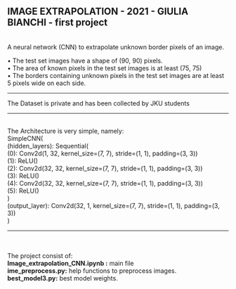 IMAGE EXTRAPOLATION - 2021 - GIULIA BIANCHI - first project
<br> 
----------------------------------------------------------------------------------------------------------------------------------------
<br> 
A neural network (CNN) to extrapolate unknown border pixels of an image.

• The test set images have a shape of (90, 90) pixels. <br>
• The area of known pixels in the test set images is at least (75, 75) <br>
• The borders containing unknown pixels in the test set images are at least 5 pixels
  wide on each side. 
  
----------------------------------------------------------------------------------------------------------------------------------------
 The Dataset is private and has been collected by JKU students 

----------------------------------------------------------------------------------------------------------------------------------------

 <br> The Architecture is very simple, namely: <br>
SimpleCNN(<br>
  (hidden_layers): Sequential(<br>
    (0): Conv2d(1, 32, kernel_size=(7, 7), stride=(1, 1), padding=(3, 3))<br>
    (1): ReLU()<br>
    (2): Conv2d(32, 32, kernel_size=(7, 7), stride=(1, 1), padding=(3, 3))<br>
    (3): ReLU()<br>
    (4): Conv2d(32, 32, kernel_size=(7, 7), stride=(1, 1), padding=(3, 3))<br>
    (5): ReLU()<br>
  )<br>
  (output_layer): Conv2d(32, 1, kernel_size=(7, 7), stride=(1, 1), padding=(3, 3))<br>
)<br>


----------------------------------------------------------------------------------------------------------------------------------------
<br> <br>  The project consist of:<br>
<b>Image_extrapolation_CNN.ipynb :</b> main file<br>
<b>ime_preprocess.py:</b> help functions to preprocess images.<br>
<b>best_model3.py:</b> best model weights.
